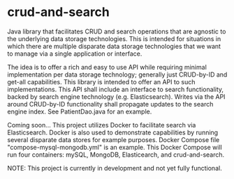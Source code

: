 # crud-and-search
Java library that facilitates CRUD and search operations that are agnostic to the underlying data
storage technologies.  This is intended for situations in which there are multiple disparate
data storage technologies that we want to manage via a single application or interface.

The idea is to offer a rich and easy to use API while requiring minimal implementation per
data storage technology; generally just CRUD-by-ID and get-all capabilities.
This library is intended to offer an API to such implementations.
This API shall include an interface to search functionality, backed by search engine technology
(e.g. Elasticsearch).  Writes via the API around CRUD-by-ID functionality shall propagate
updates to the search engine index.  See PatientDao.java for an example.

Coming soon...
This project utilizes Docker to facilitate search via Elasticsearch.  Docker is also used to
demonstrate capabilities by running several disparate data stores for example purposes.
Docker Compose file "compose-mysql-mongodb.yml" is an example.  This Docker Compose
will run four containers: mySQL, MongoDB, Elasticearch, and crud-and-search.

NOTE: This project is currently in development and not yet fully functional.